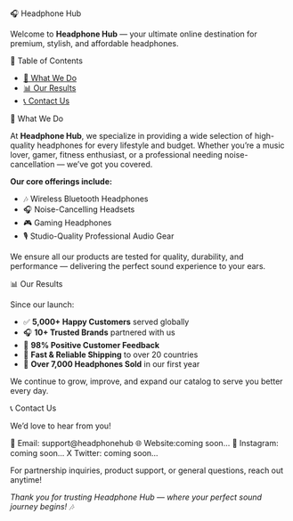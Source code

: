 🎧 Headphone Hub

Welcome to **Headphone Hub** — your ultimate online destination for premium, stylish, and affordable headphones.

📖 Table of Contents

- [🎯 What We Do](#-what-we-do)
- [📊 Our Results](#-our-results)
- [📞 Contact Us](#-contact-us)

🎯 What We Do

At **Headphone Hub**, we specialize in providing a wide selection of high-quality headphones for every lifestyle and budget. Whether you’re a music lover, gamer, fitness enthusiast, or a professional needing noise-cancellation — we’ve got you covered.

**Our core offerings include:**

- 🎶 Wireless Bluetooth Headphones
- 🎧 Noise-Cancelling Headsets
- 🎮 Gaming Headphones
- 🎙️ Studio-Quality Professional Audio Gear

We ensure all our products are tested for quality, durability, and performance — delivering the perfect sound experience to your ears.

📊 Our Results

Since our launch:

- ✅ **5,000+ Happy Customers** served globally
- 🎧 **10+ Trusted Brands** partnered with us
- 🌟 **98% Positive Customer Feedback**
- 🚚 **Fast & Reliable Shipping** to over 20 countries
- 🛒 **Over 7,000 Headphones Sold** in our first year

We continue to grow, improve, and expand our catalog to serve you better every day.

📞 Contact Us

We’d love to hear from you!

📧 Email: support@headphonehub
🌐 Website:coming soon...
📱 Instagram: coming soon...
X Twitter: coming soon...

For partnership inquiries, product support, or general questions, reach out anytime!

_Thank you for trusting Headphone Hub — where your perfect sound journey begins! 🎶_
